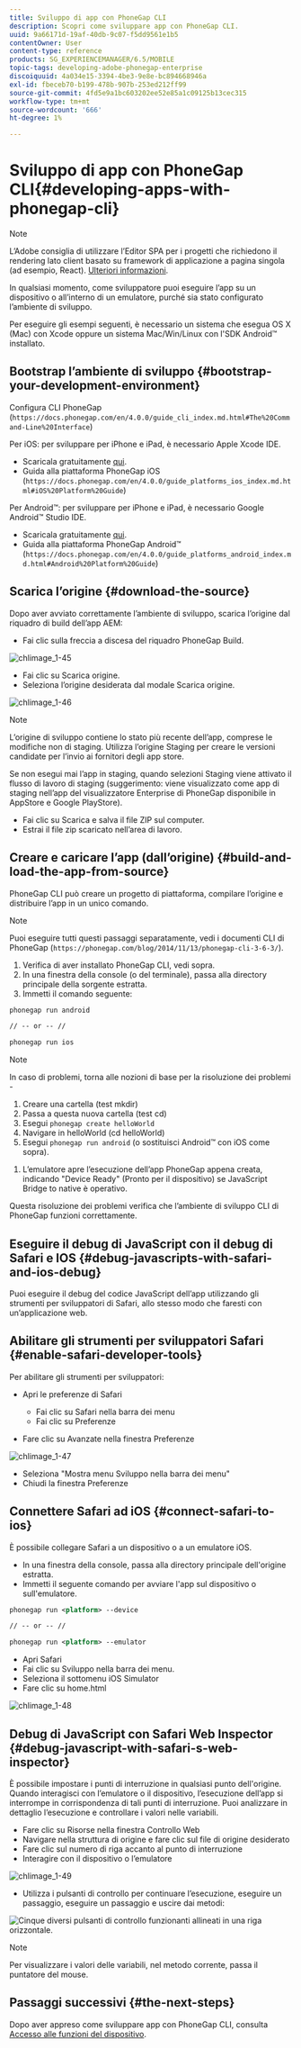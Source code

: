 ```yaml
---
title: Sviluppo di app con PhoneGap CLI
description: Scopri come sviluppare app con PhoneGap CLI.
uuid: 9a66171d-19af-40db-9c07-f5dd9561e1b5
contentOwner: User
content-type: reference
products: SG_EXPERIENCEMANAGER/6.5/MOBILE
topic-tags: developing-adobe-phonegap-enterprise
discoiquuid: 4a034e15-3394-4be3-9e8e-bc894668946a
exl-id: fbeceb70-b199-478b-907b-253ed212ff99
source-git-commit: 4fd5e9a1bc603202ee52e85a1c09125b13cec315
workflow-type: tm+mt
source-wordcount: '666'
ht-degree: 1%

---
```


# Sviluppo di app con PhoneGap CLI{#developing-apps-with-phonegap-cli}

>[!NOTE]
>
>L’Adobe consiglia di utilizzare l’Editor SPA per i progetti che richiedono il rendering lato client basato su framework di applicazione a pagina singola (ad esempio, React). [Ulteriori informazioni](/help/sites-developing/spa-overview.md).

In qualsiasi momento, come sviluppatore puoi eseguire l’app su un dispositivo o all’interno di un emulatore, purché sia stato configurato l’ambiente di sviluppo.

Per eseguire gli esempi seguenti, è necessario un sistema che esegua OS X (Mac) con Xcode oppure un sistema Mac/Win/Linux con l&#39;SDK Android™ installato.

## Bootstrap l’ambiente di sviluppo {#bootstrap-your-development-environment}

Configura CLI PhoneGap (`https://docs.phonegap.com/en/4.0.0/guide_cli_index.md.html#The%20Command-Line%20Interface`)

Per iOS: per sviluppare per iPhone e iPad, è necessario Apple Xcode IDE.

* Scaricala gratuitamente [qui](https://idmsa.apple.com/IDMSWebAuth/signin?appIdKey=891bd3417a7776362562d2197f89480a8547b108fd934911bcbea0110d07f757&amp;path=%2Fdownload%2F&amp;rv=1).
* Guida alla piattaforma PhoneGap iOS (`https://docs.phonegap.com/en/4.0.0/guide_platforms_ios_index.md.html#iOS%20Platform%20Guide`)

Per Android™: per sviluppare per iPhone e iPad, è necessario Google Android™ Studio IDE.

* Scaricala gratuitamente [qui](https://developer.android.com/studio).
* Guida alla piattaforma PhoneGap Android™ (`https://docs.phonegap.com/en/4.0.0/guide_platforms_android_index.md.html#Android%20Platform%20Guide`)

## Scarica l’origine {#download-the-source}

Dopo aver avviato correttamente l’ambiente di sviluppo, scarica l’origine dal riquadro di build dell’app AEM:

* Fai clic sulla freccia a discesa del riquadro PhoneGap Build.

![chlimage_1-45](assets/chlimage_1-45.png)

* Fai clic su Scarica origine.
* Seleziona l’origine desiderata dal modale Scarica origine.

![chlimage_1-46](assets/chlimage_1-46.png)

>[!NOTE]
>
>L’origine di sviluppo contiene lo stato più recente dell’app, comprese le modifiche non di staging. Utilizza l’origine Staging per creare le versioni candidate per l’invio ai fornitori degli app store.
>
>Se non esegui mai l’app in staging, quando selezioni Staging viene attivato il flusso di lavoro di staging (suggerimento: viene visualizzato come app di staging nell’app del visualizzatore Enterprise di PhoneGap disponibile in AppStore e Google PlayStore).

* Fai clic su Scarica e salva il file ZIP sul computer.
* Estrai il file zip scaricato nell’area di lavoro.

## Creare e caricare l’app (dall’origine) {#build-and-load-the-app-from-source}

PhoneGap CLI può creare un progetto di piattaforma, compilare l’origine e distribuire l’app in un unico comando.

>[!NOTE]
>
>Puoi eseguire tutti questi passaggi separatamente, vedi i documenti CLI di PhoneGap (`https://phonegap.com/blog/2014/11/13/phonegap-cli-3-6-3/`).

1. Verifica di aver installato PhoneGap CLI, vedi sopra.
1. In una finestra della console (o del terminale), passa alla directory principale della sorgente estratta.
1. Immetti il comando seguente:

```xml
phonegap run android

// -- or -- //

phonegap run ios
```

>[!NOTE]
>
>In caso di problemi, torna alle nozioni di base per la risoluzione dei problemi -
>
>1. Creare una cartella (test mkdir)
>1. Passa a questa nuova cartella (test cd)
>1. Esegui `phonegap create helloWorld`
>1. Navigare in helloWorld (cd helloWorld)
>1. Esegui `phonegap run android` (o sostituisci Android™ con iOS come sopra).
1. L’emulatore apre l’esecuzione dell’app PhoneGap appena creata, indicando &quot;Device Ready&quot; (Pronto per il dispositivo) se JavaScript Bridge to native è operativo.
>
Questa risoluzione dei problemi verifica che l’ambiente di sviluppo CLI di PhoneGap funzioni correttamente.

## Eseguire il debug di JavaScript con il debug di Safari e IOS {#debug-javascripts-with-safari-and-ios-debug}

Puoi eseguire il debug del codice JavaScript dell’app utilizzando gli strumenti per sviluppatori di Safari, allo stesso modo che faresti con un’applicazione web.

## Abilitare gli strumenti per sviluppatori Safari {#enable-safari-developer-tools}

Per abilitare gli strumenti per sviluppatori:

* Apri le preferenze di Safari

   * Fai clic su Safari nella barra dei menu
   * Fai clic su Preferenze

* Fare clic su Avanzate nella finestra Preferenze

![chlimage_1-47](assets/chlimage_1-47.png)

* Seleziona &quot;Mostra menu Sviluppo nella barra dei menu&quot;
* Chiudi la finestra Preferenze

## Connettere Safari ad iOS {#connect-safari-to-ios}

È possibile collegare Safari a un dispositivo o a un emulatore iOS.

* In una finestra della console, passa alla directory principale dell&#39;origine estratta.
* Immetti il seguente comando per avviare l&#39;app sul dispositivo o sull&#39;emulatore.

```xml
phonegap run <platform> --device

// -- or -- //

phonegap run <platform> --emulator
```

* Apri Safari
* Fai clic su Sviluppo nella barra dei menu.
* Seleziona il sottomenu iOS Simulator
* Fare clic su home.html

![chlimage_1-48](assets/chlimage_1-48.png)

## Debug di JavaScript con Safari Web Inspector {#debug-javascript-with-safari-s-web-inspector}

È possibile impostare i punti di interruzione in qualsiasi punto dell&#39;origine. Quando interagisci con l’emulatore o il dispositivo, l’esecuzione dell’app si interrompe in corrispondenza di tali punti di interruzione. Puoi analizzare in dettaglio l’esecuzione e controllare i valori nelle variabili.

* Fare clic su Risorse nella finestra Controllo Web
* Navigare nella struttura di origine e fare clic sul file di origine desiderato
* Fare clic sul numero di riga accanto al punto di interruzione
* Interagire con il dispositivo o l’emulatore

![chlimage_1-49](assets/chlimage_1-49.png)

* Utilizza i pulsanti di controllo per continuare l’esecuzione, eseguire un passaggio, eseguire un passaggio e uscire dai metodi:

![Cinque diversi pulsanti di controllo funzionanti allineati in una riga orizzontale.](do-not-localize/chlimage_1-4.png)

>[!NOTE]
>
Per visualizzare i valori delle variabili, nel metodo corrente, passa il puntatore del mouse.

## Passaggi successivi {#the-next-steps}

Dopo aver appreso come sviluppare app con PhoneGap CLI, consulta [Accesso alle funzioni del dispositivo](/help/mobile/phonegap-access-device-features.md).
